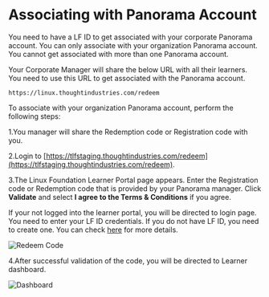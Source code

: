 # Associating with Panorama Account

You need to have a LF ID to get associated with your corporate Panorama account. You can only associate with your organization Panorama account. You cannot get associated with more than one Panorama account.

Your Corporate Manager will share the below URL with all their learners. You need to use this URL to get associated with the Panorama account.

```text
https://linux.thoughtindustries.com/redeem
```

To associate with your organization Panorama account, perform the following steps:

1.You manager will share the Redemption code or Registration code with you.

2.Login to [https://tlfstaging.thoughtindustries.com/redeem](https://tlfstaging.thoughtindustries.com/redeem).

3.The Linux Foundation Learner Portal page appears. Enter the Registration code or Redemption code that is provided by your Panorama manager. Click **Validate** and select **I agree to the Terms & Conditions** if you agree.

If your not logged into the learner portal, you will be directed to login page. You need to enter your LF ID credentials. If you do not have LF ID, you need to create one. You can check [here](creating-a-lf-id.md) for more details.

![Redeem Code](https://gblobscdn.gitbook.com/assets%2F-M2BI-T5HeZe6viTdBX0%2F-M2DpEc7DfkLf3pMwFlf%2F-M2DsMDd6-ra-h__cSHX%2FRedem_code.png?alt=media&token=7fada8c0-1819-4d19-9b29-b7121799ac6b)

4.After successful validation of the code, you will be directed to Learner dashboard.

![Dashboard](https://gblobscdn.gitbook.com/assets%2F-M2BI-T5HeZe6viTdBX0%2F-M2DpEc7DfkLf3pMwFlf%2F-M2Dw2V_wzcZIo75N-7p%2FDashboard.png?alt=media&token=c4d3552d-7b05-49e6-8793-a0d16d9eafe7)

